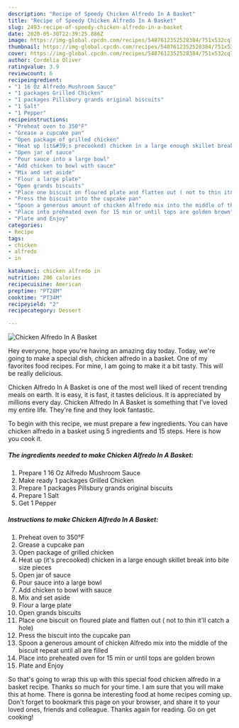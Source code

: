 ```yaml
---
description: "Recipe of Speedy Chicken Alfredo In A Basket"
title: "Recipe of Speedy Chicken Alfredo In A Basket"
slug: 2493-recipe-of-speedy-chicken-alfredo-in-a-basket
date: 2020-05-30T22:39:25.886Z
image: https://img-global.cpcdn.com/recipes/5487612352528384/751x532cq70/chicken-alfredo-in-a-basket-recipe-main-photo.jpg
thumbnail: https://img-global.cpcdn.com/recipes/5487612352528384/751x532cq70/chicken-alfredo-in-a-basket-recipe-main-photo.jpg
cover: https://img-global.cpcdn.com/recipes/5487612352528384/751x532cq70/chicken-alfredo-in-a-basket-recipe-main-photo.jpg
author: Cordelia Oliver
ratingvalue: 3.9
reviewcount: 6
recipeingredient:
- "1 16 Oz Alfredo Mushroom Sauce"
- "1 packages Grilled Chicken"
- "1 packages Pillsbury grands original biscuits"
- "1 Salt"
- "1 Pepper"
recipeinstructions:
- "Preheat oven to 350°F"
- "Grease a cupcake pan"
- "Open package of grilled chicken"
- "Heat up (it&#39;s precooked) chicken in a large enough skillet break into bite size pieces"
- "Open jar of sauce"
- "Pour sauce into a large bowl"
- "Add chicken to bowl with sauce"
- "Mix and set aside"
- "Flour a large plate"
- "Open grands biscuits"
- "Place one biscuit on floured plate and flatten out ( not to thin it&#39;ll catch a hole)"
- "Press the biscuit into the cupcake pan"
- "Spoon a generous amount of chicken Alfredo mix into the middle of the biscuit repeat until all are filled"
- "Place into preheated oven for 15 min or until tops are golden brown"
- "Plate and Enjoy"
categories:
- Recipe
tags:
- chicken
- alfredo
- in

katakunci: chicken alfredo in 
nutrition: 206 calories
recipecuisine: American
preptime: "PT28M"
cooktime: "PT34M"
recipeyield: "2"
recipecategory: Dessert

---
```



![Chicken Alfredo In A Basket](https://img-global.cpcdn.com/recipes/5487612352528384/751x532cq70/chicken-alfredo-in-a-basket-recipe-main-photo.jpg)

Hey everyone, hope you're having an amazing day today. Today, we're going to make a special dish, chicken alfredo in a basket. One of my favorites food recipes. For mine, I am going to make it a bit tasty. This will be really delicious.

Chicken Alfredo In A Basket is one of the most well liked of recent trending meals on earth. It is easy, it is fast, it tastes delicious. It is appreciated by millions every day. Chicken Alfredo In A Basket is something that I've loved my entire life. They're fine and they look fantastic.




To begin with this recipe, we must prepare a few ingredients. You can have chicken alfredo in a basket using 5 ingredients and 15 steps. Here is how you cook it.

<!--inarticleads1-->

##### The ingredients needed to make Chicken Alfredo In A Basket:

1. Prepare 1 16 Oz Alfredo Mushroom Sauce
1. Make ready 1 packages Grilled Chicken
1. Prepare 1 packages Pillsbury grands original biscuits
1. Prepare 1 Salt
1. Get 1 Pepper




<!--inarticleads2-->

##### Instructions to make Chicken Alfredo In A Basket:

1. Preheat oven to 350°F
1. Grease a cupcake pan
1. Open package of grilled chicken
1. Heat up (it&#39;s precooked) chicken in a large enough skillet break into bite size pieces
1. Open jar of sauce
1. Pour sauce into a large bowl
1. Add chicken to bowl with sauce
1. Mix and set aside
1. Flour a large plate
1. Open grands biscuits
1. Place one biscuit on floured plate and flatten out ( not to thin it&#39;ll catch a hole)
1. Press the biscuit into the cupcake pan
1. Spoon a generous amount of chicken Alfredo mix into the middle of the biscuit repeat until all are filled
1. Place into preheated oven for 15 min or until tops are golden brown
1. Plate and Enjoy




So that's going to wrap this up with this special food chicken alfredo in a basket recipe. Thanks so much for your time. I am sure that you will make this at home. There is gonna be interesting food at home recipes coming up. Don't forget to bookmark this page on your browser, and share it to your loved ones, friends and colleague. Thanks again for reading. Go on get cooking!
